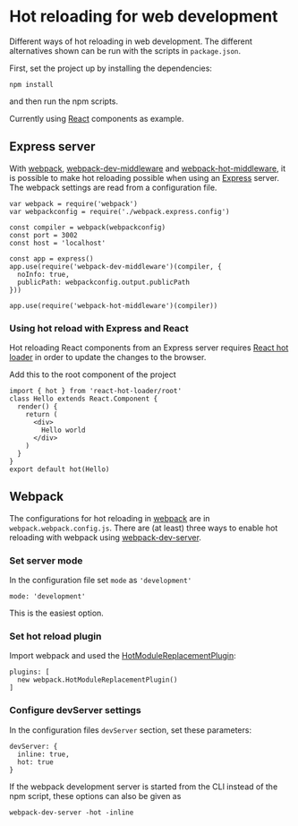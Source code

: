 # Hot reloading for web development

Different ways of hot reloading in web development. The different alternatives shown can be run with the scripts in `package.json`.

First, set the project up by installing the dependencies:

    npm install

and then run the npm scripts.

Currently using [React](https://reactjs.org) components as example.

## Express server

With [webpack](https://webpack.js.org/), [webpack-dev-middleware](https://github.com/webpack/webpack-dev-middleware) and [webpack-hot-middleware](https://github.com/webpack-contrib/webpack-hot-middleware), it is possible to make hot reloading possible when using an [Express](http://expressjs.com/) server. The webpack settings are read from a configuration file.

    var webpack = require('webpack')
    var webpackconfig = require('./webpack.express.config')

    const compiler = webpack(webpackconfig)
    const port = 3002
    const host = 'localhost'

    const app = express()
    app.use(require('webpack-dev-middleware')(compiler, {
      noInfo: true,
      publicPath: webpackconfig.output.publicPath
    }))

    app.use(require('webpack-hot-middleware')(compiler))

### Using hot reload with Express and React

Hot reloading React components from an Express server requires [React hot loader](https://github.com/gaearon/react-hot-loader) in order to update the changes to the browser.

Add this to the root component of the project

    import { hot } from 'react-hot-loader/root'
    class Hello extends React.Component {
      render() {
        return (
          <div>
            Hello world
          </div>
        )
      }
    }
    export default hot(Hello)


## Webpack

The configurations for hot reloading in [webpack](https://webpack.js.org/) are in `webpack.webpack.config.js`. There are (at least) three ways to enable hot reloading with webpack using [webpack-dev-server](https://github.com/webpack/webpack-dev-server).

### Set server mode

In the configuration file set `mode` as `'development'`

    mode: 'development'

This is the easiest option.

### Set hot reload plugin

Import webpack and used the [HotModuleReplacementPlugin](https://webpack.js.org/plugins/hot-module-replacement-plugin/):

    plugins: [
      new webpack.HotModuleReplacementPlugin()
    ]

### Configure devServer settings

In the configuration files `devServer` section, set these parameters:

    devServer: {
      inline: true,
      hot: true
    }

If the webpack development server is started from the CLI instead of the npm script, these options can also be given as

    webpack-dev-server -hot -inline
